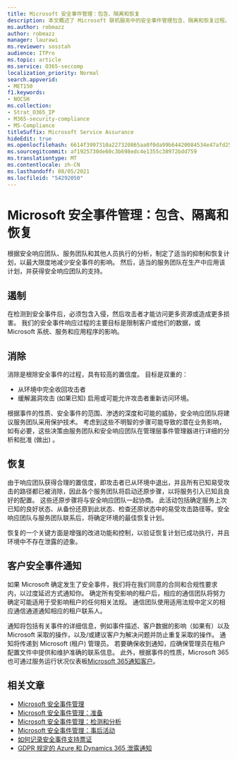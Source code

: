 ```yaml
---
title: Microsoft 安全事件管理：包含、隔离和恢复
description: 本文概述了 Microsoft 联机服务中的安全事件管理包含、隔离和恢复过程。
ms.author: robmazz
author: robmazz
manager: laurawi
ms.reviewer: sosstah
audience: ITPro
ms.topic: article
ms.service: O365-seccomp
localization_priority: Normal
search.appverid:
- MET150
f1.keywords:
- NOCSH
ms.collection:
- Strat_O365_IP
- M365-security-compliance
- MS-Compliance
titleSuffix: Microsoft Service Assurance
hideEdit: true
ms.openlocfilehash: 6614f3997310a227320865aa0f0da99b64420084534e47afd25bb15441ddb451
ms.sourcegitcommit: af1925730de60c3b698edc4e1355c38972bdd759
ms.translationtype: MT
ms.contentlocale: zh-CN
ms.lasthandoff: 08/05/2021
ms.locfileid: "54292050"
---
```

# <a name="microsoft-security-incident-management-containment-eradication-and-recovery"></a>Microsoft 安全事件管理：包含、隔离和恢复

根据安全响应团队、服务团队和其他人员执行的分析，制定了适当的抑制和恢复计划，以最大限度地减少安全事件的影响。 然后，适当的服务团队在生产中应用该计划，并获得安全响应团队的支持。

## <a name="containment"></a>遏制

在检测到安全事件后，必须包含入侵，然后攻击者才能访问更多资源或造成更多损害。 我们的安全事件响应过程的主要目标是限制客户或他们的数据，或 Microsoft 系统、服务和应用程序的影响。

## <a name="eradication"></a>消除

消除是根除安全事件的过程，具有较高的置信度。 目标是双重的：

- 从环境中完全收回攻击者
- 缓解漏洞攻击 (如果已知) 启用或可能允许攻击者重新访问环境。

根据事件的性质、安全事件的范围、渗透的深度和可能的威胁，安全响应团队将建议服务团队采用保护技术。 考虑到这些不明智的步骤可能导致的潜在业务影响，如有必要，这些决策由服务团队和安全响应团队在管理层事件管理器进行详细的分析和批准 (做出) 。

## <a name="recovery"></a>恢复

由于响应团队获得合理的置信度，即攻击者已从环境中退出，并且所有已知易受攻击的路径都已被消除，因此各个服务团队将启动还原步骤，以将服务引入已知且良好的配置。 这些还原步骤将与安全响应团队一起协商。 此活动包括确定服务上次已知的良好状态、从备份还原到此状态、检查还原状态中的易受攻击路径等。安全响应团队与服务团队联系后，将确定环境的最佳恢复计划。

恢复的一个关键方面是增强的改进功能和控制，以验证恢复计划已成功执行，并且环境中不存在泄露的迹象。

## <a name="customer-notification-of-security-incident"></a>客户安全事件通知

如果 Microsoft 确定发生了安全事件，我们将在我们同意的合同和合规性要求内，以过度延迟方式通知你。 确定所有受影响的租户后，相应的通信团队将努力确定可能适用于受影响租户的任何相关法规。 通信团队使用适用法规中定义的相应通信通道通知相应的租户联系人。

通知将包括有关事件的详细信息，例如事件描述、客户数据的影响（如果有）以及 Microsoft 采取的操作，以及/或建议客户为解决问题并防止重复采取的操作。 通知将传递到 Microsoft (租户) 管理员。 若要确保收到通知，应确保管理员在租户配置文件中提供和维护准确的联系信息。 此外，根据事件的性质，Microsoft 365也可通过服务运行状况仪表板[Microsoft 365通知客户](http://status.yammer.com/)。

## <a name="related-articles"></a>相关文章

- [Microsoft 安全事件管理](assurance-security-incident-management.md)
- [Microsoft 安全事件管理：准备](assurance-sim-preparation.md)
- [Microsoft 安全事件管理：检测和分析](assurance-sim-detection-analysis.md)
- [Microsoft 安全事件管理：事后活动](assurance-sim-post-incident-activity.md)
- [如何记录安全事件支持票证](/azure/security/fundamentals/event-support-ticket)
- [GDPR 规定的 Azure 和 Dynamics 365 泄露通知](/compliance/regulatory/gdpr-breach-azure-dynamics)
